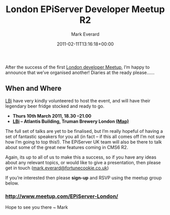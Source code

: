 ﻿---
title: London EPiServer Developer Meetup R2
date: 2011-02-11T13:16:18+00:00
author: Mark Everard
layout: post
color: rgb(0,0,0)
permalink: /2011/02/11/london-episerver-developer-meetup-r2/
dsq_thread_id:
  - "1268492835"
categories:
  - Episerver
---
After the success of the first <a title="First London EPiServer Developer Meetup" href="http://www.markeverard.com/blog/2010/10/26/first-london-developer-meetup/" target="_blank">London developer Meetup</a>, I&#8217;m happy to announce that we&#8217;ve organised another! Diaries at the ready please&#8230;&#8230;

## When and Where
<a title="LBi&quot;" href="http://www.lbi.co.uk/" target="_blank">LBi</a> have very kindly volunteered to host the event, and will have their legendary beer fridge stocked and ready to go.

  * **Thurs 10th March 2011, 18.30 –21.00**
  * **<a href="http://www.meetup.com/EPiServer-London/venue/1045334/?eventId=16504364&popup=true" target="blank">LBi</a> &#8211; Atlantis Building, Truman Brewery London <a title="LBi London - Map" href="http://www.lbi.co.uk/contact/" target="_blank">(Map)</a>**

The full set of talks are yet to be finalised, but I&#8217;m really hopeful of having a set of fantastic speakers for you all (in fact &#8211; if this all comes off I&#8217;m not sure how I&#8217;m going to top this!). The EPiServer UK team will also be there to talk about some of the great new features coming in CMS6 R2.

Again, its up to all of us to make this a success, so if you have any ideas about any relevant topics, or would like to give a presentation, then please get in touch (mark.everard@fortunecookie.co.uk)

If you&#8217;re interested then please **sign-up** and RSVP using the meetup group below.

### <http://www.meetup.com/EPiServer-London/>

Hope to see you there ~ Mark